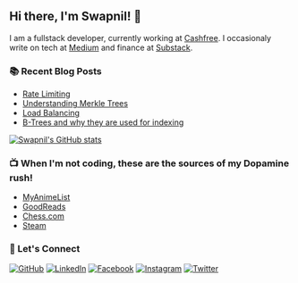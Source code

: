 ## Hi there, I'm Swapnil! 👋

I am a fullstack developer, currently working at [Cashfree](https://www.cashfree.com/). I occasionaly write on tech at [Medium](https://kumarswapnil.medium.com/) and finance at [Substack](https://kumarswapnil.substack.com/).


### 📚 Recent Blog Posts
* [Rate Limiting](https://blog.devgenius.io/rate-limiting-a0a02f98ebb3)
* [Understanding Merkle Trees](https://medium.com/geekculture/understanding-merkle-trees-f48732772199) 
* [Load Balancing](https://kumarswapnil.medium.com/load-balancing-e62478581e20)
* [B-Trees and why they are used for indexing](https://kumarswapnil.medium.com/b-trees-and-why-they-are-used-for-indexing-6c824677cecd)

<!--
**uzumaki-narut0/uzumaki-narut0** is a ✨ _special_ ✨ repository because its `README.md` (this file) appears on your GitHub profile.

Here are some ideas to get you started:

- 🔭 I’m currently working on ...
- 🌱 I’m currently learning ...
- 👯 I’m looking to collaborate on ...
- 🤔 I’m looking for help with ...
- 💬 Ask me about ...
- 📫 How to reach me: ...
- 😄 Pronouns: ...
- ⚡ Fun fact: ...
-->

[![Swapnil's GitHub stats](https://github-readme-stats.vercel.app/api?username=uzumaki-narut0)](https://github.com/anuraghazra/github-readme-stats)

### 📺  When I'm not coding, these are the sources of my Dopamine rush! 
* [MyAnimeList](https://myanimelist.net/animelist/Kumar_Swapnil)
* [GoodReads](https://www.goodreads.com/user/show/103380772-kumar-swapnil)
* [Chess.com](https://www.chess.com/member/swap38302)
* [Steam](https://steamcommunity.com/id/b1ank_gaming/)

### :call_me_hand: Let's Connect
<p align="left">
	<a href="https://github.com/uzumaki-narut0"><img src="https://img.icons8.com/bubbles/50/000000/github.png" alt="GitHub"/></a>
	<a href="https://www.linkedin.com/in/kr-swapnil/"><img src="https://img.icons8.com/bubbles/50/000000/linkedin.png" alt="LinkedIn"/></a>
	<a href="https://www.facebook.com/kumar.swapni31/"><img src="https://img.icons8.com/bubbles/50/000000/facebook-new.png" alt="Facebook"/></a>
	<a href="https://www.instagram.com/the_golden_sniitch/"><img src="https://img.icons8.com/bubbles/50/000000/instagram.png" alt="Instagram"/></a>
	<a href="https://twitter.com/kumar_swapnil_"><img src="https://img.icons8.com/bubbles/50/000000/twitter.png" alt="Twitter"/></a>
</p>
